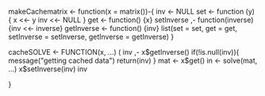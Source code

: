 makeCachematrix <- function(x = matrix())-{
    inv <- NULL 
  set <- function (y) {
    x <<- y
    inv <<- NULL
    }
    get <- function() {x}
    setInverse ,- function(inverse) {inv <<- inverse}
    getInverse <- function() {inv}
    list(set = set, get = get, setInverse = setInverse, getInverse = getInverse)
    }
    
cacheSOLVE <- FUNCTION(x, ...) (
     inv ,- x$getInverse()
     if(!is.null(inv)){
          message("getting cached data")
          return(inv)
    }
    mat <- x$get()
    in <- solve(mat, ...)
    x$setInverse(inv)
    inv
    
}

